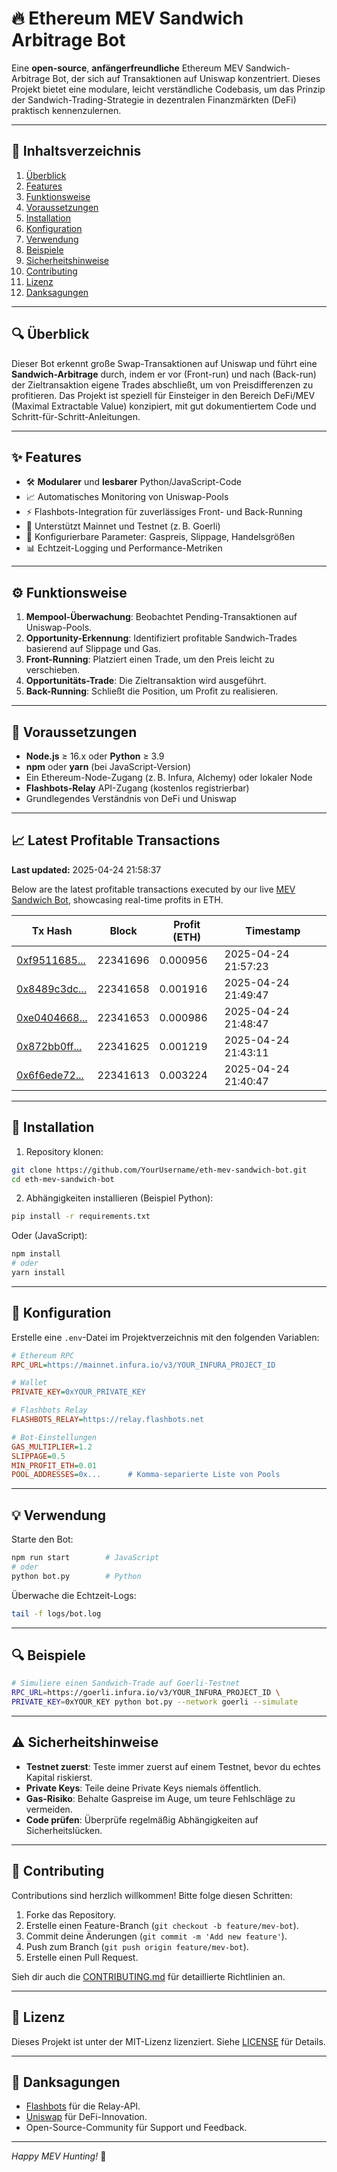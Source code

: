 # 🔥 Ethereum MEV Sandwich Arbitrage Bot

Eine **open-source**, **anfängerfreundliche** Ethereum MEV Sandwich-Arbitrage Bot, der sich auf Transaktionen auf Uniswap konzentriert. Dieses Projekt bietet eine modulare, leicht verständliche Codebasis, um das Prinzip der Sandwich-Trading-Strategie in dezentralen Finanzmärkten (DeFi) praktisch kennenzulernen.

---

## 📖 Inhaltsverzeichnis

1. [Überblick](#überblick)
2. [Features](#features)
3. [Funktionsweise](#funktionsweise)
4. [Voraussetzungen](#voraussetzungen)
5. [Installation](#installation)
6. [Konfiguration](#konfiguration)
7. [Verwendung](#verwendung)
8. [Beispiele](#beispiele)
9. [Sicherheitshinweise](#sicherheitshinweise)
10. [Contributing](#contributing)
11. [Lizenz](#lizenz)
12. [Danksagungen](#danksagungen)

---

## 🔍 Überblick

Dieser Bot erkennt große Swap-Transaktionen auf Uniswap und führt eine **Sandwich-Arbitrage** durch, indem er vor (Front-run) und nach (Back-run) der Zieltransaktion eigene Trades abschließt, um von Preisdifferenzen zu profitieren. Das Projekt ist speziell für Einsteiger in den Bereich DeFi/MEV (Maximal Extractable Value) konzipiert, mit gut dokumentiertem Code und Schritt-für-Schritt-Anleitungen.

---

## ✨ Features

- 🛠️ **Modularer** und **lesbarer** Python/JavaScript-Code  
- 📈 Automatisches Monitoring von Uniswap-Pools  
- ⚡️ Flashbots-Integration für zuverlässiges Front- und Back-Running  
- 🧪 Unterstützt Mainnet und Testnet (z. B. Goerli)  
- 🔧 Konfigurierbare Parameter: Gaspreis, Slippage, Handelsgrößen  
- 📊 Echtzeit-Logging und Performance-Metriken  

---
## ⚙️ Funktionsweise

1. **Mempool-Überwachung**: Beobachtet Pending-Transaktionen auf Uniswap-Pools.  
2. **Opportunity-Erkennung**: Identifiziert profitable Sandwich-Trades basierend auf Slippage und Gas.  
3. **Front-Running**: Platziert einen Trade, um den Preis leicht zu verschieben.  
4. **Opportunitäts-Trade**: Die Zieltransaktion wird ausgeführt.  
5. **Back-Running**: Schließt die Position, um Profit zu realisieren.  

---

## 📝 Voraussetzungen

- **Node.js** ≥ 16.x oder **Python** ≥ 3.9  
- **npm** oder **yarn** (bei JavaScript-Version)  
- Ein Ethereum-Node-Zugang (z. B. Infura, Alchemy) oder lokaler Node  
- **Flashbots-Relay** API-Zugang (kostenlos registrierbar)  
- Grundlegendes Verständnis von DeFi und Uniswap  

---

## 📈 Latest Profitable Transactions

**Last updated:** 2025-04-24 21:58:37

Below are the latest profitable transactions executed by our live [MEV Sandwich Bot](https://etherscan.io/address/0x0000e0ca771e21bd00057f54a68c30d400000000), showcasing real-time profits in ETH.

| Tx Hash | Block | Profit (ETH) | Timestamp |
|---------|-------|--------------|-----------|
| [0xf9511685...](https://etherscan.io/tx/0xf9511685ac750aa3b09137e4f24e81c70be064410cc2cdab8ae35b624b6311d9) | 22341696 | 0.000956 | 2025-04-24 21:57:23 |
| [0x8489c3dc...](https://etherscan.io/tx/0x8489c3dc9cc749e02944457ca624d2d46b8f893838325a65b90829e8162e572f) | 22341658 | 0.001916 | 2025-04-24 21:49:47 |
| [0xe0404668...](https://etherscan.io/tx/0xe0404668804db67b4a01a8714ac0e32243eb0fea9de4a167cc9cb3bfdcb72c99) | 22341653 | 0.000986 | 2025-04-24 21:48:47 |
| [0x872bb0ff...](https://etherscan.io/tx/0x872bb0ff8c38c8f0c1d02b339083d85f9c2ae8a482d237ddaf23ca5d1b867c99) | 22341625 | 0.001219 | 2025-04-24 21:43:11 |
| [0x6f6ede72...](https://etherscan.io/tx/0x6f6ede728cb9ec5821f1d97d057463c6f928f655cfcc813ab1989bc30cda8533) | 22341613 | 0.003224 | 2025-04-24 21:40:47 |

---
## 🚀 Installation

1. Repository klonen:

```bash
git clone https://github.com/YourUsername/eth-mev-sandwich-bot.git
cd eth-mev-sandwich-bot
```

2. Abhängigkeiten installieren (Beispiel Python):

```bash
pip install -r requirements.txt
```

Oder (JavaScript):

```bash
npm install
# oder
yarn install
```

---

## 🔧 Konfiguration

Erstelle eine `.env`-Datei im Projektverzeichnis mit den folgenden Variablen:

```ini
# Ethereum RPC
RPC_URL=https://mainnet.infura.io/v3/YOUR_INFURA_PROJECT_ID

# Wallet
PRIVATE_KEY=0xYOUR_PRIVATE_KEY

# Flashbots Relay
FLASHBOTS_RELAY=https://relay.flashbots.net

# Bot-Einstellungen
GAS_MULTIPLIER=1.2
SLIPPAGE=0.5
MIN_PROFIT_ETH=0.01
POOL_ADDRESSES=0x...      # Komma-separierte Liste von Pools
```

---

## 💡 Verwendung

Starte den Bot:

```bash
npm run start        # JavaScript
# oder
python bot.py        # Python
```

Überwache die Echtzeit-Logs:

```bash
tail -f logs/bot.log
```

---

## 🔍 Beispiele

```bash
# Simuliere einen Sandwich-Trade auf Goerli-Testnet
RPC_URL=https://goerli.infura.io/v3/YOUR_INFURA_PROJECT_ID \
PRIVATE_KEY=0xYOUR_KEY python bot.py --network goerli --simulate
```

---

## ⚠️ Sicherheitshinweise

- **Testnet zuerst**: Teste immer zuerst auf einem Testnet, bevor du echtes Kapital riskierst.  
- **Private Keys**: Teile deine Private Keys niemals öffentlich.  
- **Gas-Risiko**: Behalte Gaspreise im Auge, um teure Fehlschläge zu vermeiden.  
- **Code prüfen**: Überprüfe regelmäßig Abhängigkeiten auf Sicherheitslücken.  

---

## 🤝 Contributing

Contributions sind herzlich willkommen! Bitte folge diesen Schritten:

1. Forke das Repository.  
2. Erstelle einen Feature-Branch (`git checkout -b feature/mev-bot`).  
3. Commit deine Änderungen (`git commit -m 'Add new feature'`).  
4. Push zum Branch (`git push origin feature/mev-bot`).  
5. Erstelle einen Pull Request.  

Sieh dir auch die [CONTRIBUTING.md](CONTRIBUTING.md) für detaillierte Richtlinien an.

---

## 📜 Lizenz

Dieses Projekt ist unter der MIT-Lizenz lizenziert. Siehe [LICENSE](LICENSE) für Details.

---

## 🙏 Danksagungen

- [Flashbots](https://docs.flashbots.net) für die Relay-API.  
- [Uniswap](https://uniswap.org/) für DeFi-Innovation.  
- Open-Source-Community für Support und Feedback.  

---

*Happy MEV Hunting!* 🚀
